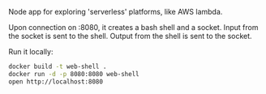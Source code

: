 Node app for exploring 'serverless' platforms, like AWS lambda.

Upon connection on :8080, it creates a bash shell and a socket. Input from the socket is sent to the shell. Output from the shell is sent to the socket.


Run it locally:
```bash
docker build -t web-shell .
docker run -d -p 8080:8080 web-shell
open http://localhost:8080
```